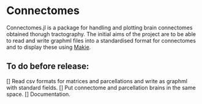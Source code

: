 # Connectomes

Connectomes.jl is a package for handling and plotting brain connectomes obtained thorugh tractography. The initial aims of the project are to be able to read and write graphml files into a standardised format for connectomes and to display these using [Makie](http://makie.juliaplots.org/stable/).

## To do before release:
[] Read csv formats for matrices and parcellations and write as graphml with standard fields.
[] Put connectome and parcellation brains in the same space.
[] Documentation.
